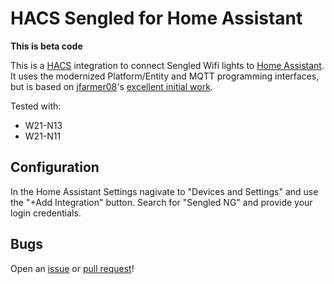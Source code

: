 # HACS Sengled for Home Assistant

__This is beta code__

This is a [HACS](https://hacs.xyz/) integration to connect Sengled Wifi lights to [Home Assistant](https://www.home-assistant.io/). It uses the modernized Platform/Entity and MQTT programming interfaces, but is based on [jfarmer08](https://github.com/jfarmer08)'s [excellent initial work](https://github.com/jfarmer08/ha-sengledapi).

Tested with:

- W21-N13
- W21-N11

## Configuration

In the Home Assistant Settings nagivate to "Devices and Settings" and use the "+Add Integration" button. Search for "Sengled NG" and provide your login credentials.

## Bugs

Open an [issue](https://github.com/kylev/ha-sengledng/issues) or [pull request](https://github.com/kylev/ha-sengledng/pulls)!
